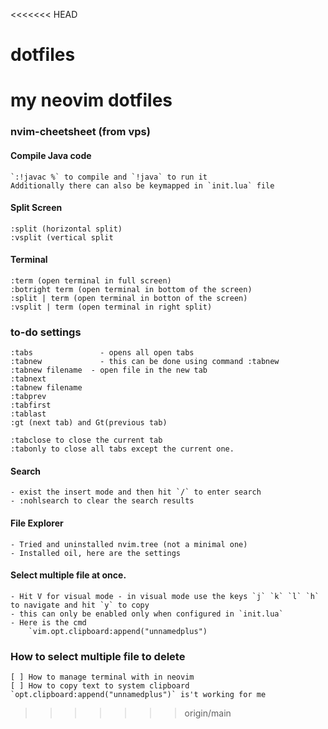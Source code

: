 <<<<<<< HEAD
# dotfiles
my neovim dotfiles
=======
### nvim-cheetsheet (from vps)
#### Compile Java code

    `:!javac %` to compile and `!java` to run it 
    Additionally there can also be keymapped in `init.lua` file
        
#### Split Screen

    :split (horizontal split)
    :vsplit (vertical split

#### Terminal

    :term (open terminal in full screen)
    :botright term (open terminal in bottom of the screen)
    :split | term (open terminal in botton of the screen)
    :vsplit | term (open terminal in right split) 

### to-do settings

    :tabs               - opens all open tabs 
    :tabnew             - this can be done using command :tabnew
    :tabnew filename  - open file in the new tab
    :tabnext 
    :tabnew filename
    :tabprev
    :tabfirst 
    :tablast
    :gt (next tab) and Gt(previous tab)

    :tabclose to close the current tab
    :tabonly to close all tabs except the current one.

#### Search 
     
    - exist the insert mode and then hit `/` to enter search
    - :nohlsearch to clear the search results


#### File Explorer

    - Tried and uninstalled nvim.tree (not a minimal one)
    - Installed oil, here are the settings
        
#### Select multiple file at once.

    - Hit V for visual mode - in visual mode use the keys `j` `k` `l` `h` to navigate and hit `y` to copy
    - this can only be enabled only when configured in `init.lua`
    - Here is the cmd
        `vim.opt.clipboard:append("unnamedplus") 

### How to select multiple file to delete

    [ ] How to manage terminal with in neovim
    [ ] How to copy text to system clipboard
    `opt.clipboard:append("unnamedplus")` is't working for me

>>>>>>> origin/main
